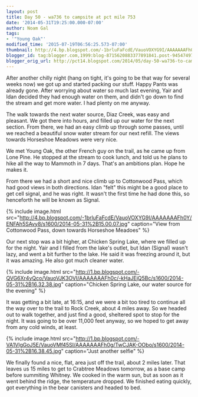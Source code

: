 ```yaml
---
layout: post
title: Day 50 - wa736 to campsite at pct mile 753
date: '2014-05-31T19:25:00.000-07:00'
author: Noam Gal
tags:
- '"Young Oak"'
modified_time: '2015-07-19T06:56:25.573-07:00'
thumbnail: http://4.bp.blogspot.com/-1brluFaFcdE/VauoVOXYG9I/AAAAAAAFh0Y/ENFAh5SAvy8/s72-c/2014-05-31%2B15.00.07.jpg
blogger_id: tag:blogger.com,1999:blog-8715620883377891841.post-945474979371077942
blogger_orig_url: http://pct14.blogspot.com/2014/05/day-50-wa736-to-campsite-at-pct-mile-753.html
---
```


After another chilly night (hang on tight, it's going to be that way for several weeks now) we got up and started packing our stuff. Happy Pants was already gone. After worrying about water so much last evening, Yair and Idan decided they had enough water on them, and didn't go down to find the stream and get more water. I had plenty on me anyway.

The walk towards the next water source, Diaz Creek, was easy and pleasant. We got there into hours, and filled up our water for the next section. From there, we had an easy climb up through some passes, until we reached a beautiful snow water stream for our next refill. The views towards Horseshoe Meadows were very nice.

We met Young Oak, the other French guy on the trail, as he came up from Lone Pine. He stopped at the stream to cook lunch, and told us he plans to hike all the way to Mammoth in 7 days. That's an ambitions plan. Hope he makes it.

From there we had a short and nice climb up to Cottonwood Pass, which had good views in both directions. Idan "felt" this might be a good place to get cell signal, and he was right. It wasn't the first time he had done this, so henceforth he will be known as Signal.

{% include image.html src="http://4.bp.blogspot.com/-1brluFaFcdE/VauoVOXYG9I/AAAAAAAFh0Y/ENFAh5SAvy8/s1600/2014-05-31%2B15.00.07.jpg" caption="View from Cottonwood Pass, down towards Horseshoe Meadoes" %}

Our next stop was a bit higher, at Chicken Spring Lake, where we filled up for the night. Yair and I filled from the lake's outlet, but Idan (Signal) wasn't lazy, and went a bit further to the lake. He said it was freezing around it, but it was amazing. He also got much cleaner water.

{% include image.html src="http://1.bp.blogspot.com/-QVG6Xr4yQco/VauoVJK3OVI/AAAAAAAFh0c/-kHaJEjQ5Bc/s1600/2014-05-31%2B16.32.38.jpg" caption="Chicken Spring Lake, our water source for the evening" %}

It was getting a bit late, at 16:15, and we were a bit too tired to continue all the way over to the trail to Rock Creek, about 4 miles away. So we headed out to walk together, and just find a good, sheltered spot to stop for the night. It was going to be over 11,000 feet anyway, so we hoped to get away from any cold winds, at least.

{% include image.html src="http://1.bp.blogspot.com/-VA1VlgGoJ5E/VauoVMf45SI/AAAAAAAFh0g/TwCJAK-OObo/s1600/2014-05-31%2B16.38.45.jpg" caption="Just another selfie" %}

We finally found a nice, flat, area just off the trail, about 2 miles later. That leaves us 15 miles to get to Crabtree Meadows tomorrow, as a base camp before summiting Whitney. We cooked in the warm sun, but as soon as it went behind the ridge, the temperature dropped. We finished eating quickly, got everything in the bear canisters and headed to bed.
